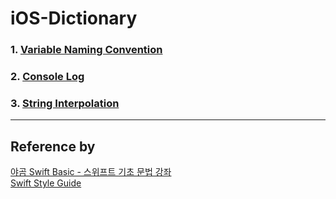 # iOS-Dictionary
### 1. [Variable Naming Convention](https://github.com/MojitoBar/iOS-Dictionary/blob/main/VariableNamingConvention.md)
### 2. [Console Log](https://github.com/MojitoBar/iOS-Dictionary/blob/main/ConsoleLog.md)
### 3. [String Interpolation]()

---
## Reference by<br>
[야곰 Swift Basic - 스위프트 기초 문법 강좌](https://youtube.com/playlist?list=PLz8NH7YHUj_ZmlgcSETF51Z9GSSU6Uioy)<br>
[Swift Style Guide](https://google.github.io/swift/)
